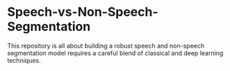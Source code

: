 # Speech-vs-Non-Speech-Segmentation
This repository is all about building a robust speech and non-speech segmentation model requires a careful blend of classical and deep learning techniques.
